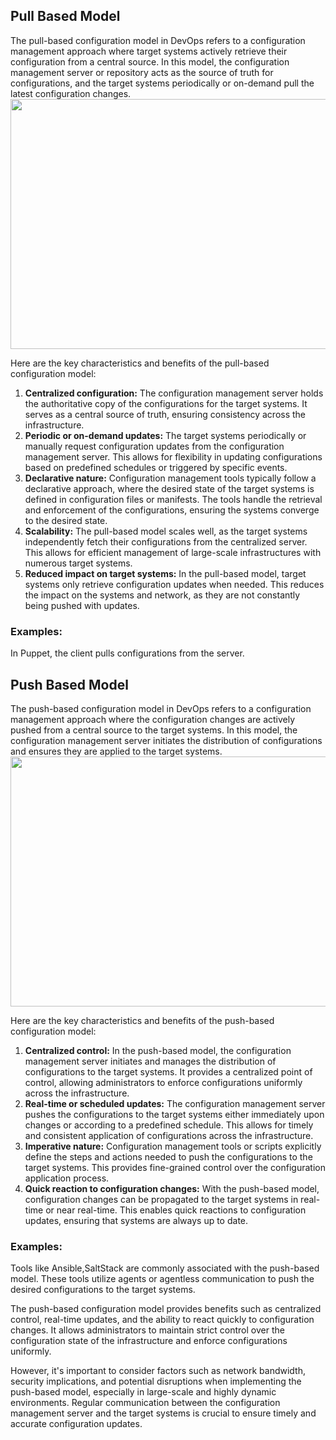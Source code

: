 ## Pull Based Model
The pull-based configuration model in DevOps refers to a configuration management approach where target systems actively retrieve their configuration from a central source. In this model, the configuration management server or repository acts as the source of truth for configurations, and the target systems periodically or on-demand pull the latest configuration changes.
<img src="https://github.com/kmitsolution/DevOps/blob/main/Ansible/images/pullbased.JPG" width=900 height=400 />

Here are the key characteristics and benefits of the pull-based configuration model:

1. <b>Centralized configuration:</b> The configuration management server holds the authoritative copy of the configurations for the target systems. It serves as a central source of truth, ensuring consistency across the infrastructure.
2. <b>Periodic or on-demand updates:</b> The target systems periodically or manually request configuration updates from the configuration management server. This allows for flexibility in updating configurations based on predefined schedules or triggered by specific events.
3. <b>Declarative nature:</b> Configuration management tools typically follow a declarative approach, where the desired state of the target systems is defined in configuration files or manifests. The tools handle the retrieval and enforcement of the configurations, ensuring the systems converge to the desired state.
4. <b>Scalability:</b> The pull-based model scales well, as the target systems independently fetch their configurations from the centralized server. This allows for efficient management of large-scale infrastructures with numerous target systems.
5. <b>Reduced impact on target systems:</b> In the pull-based model, target systems only retrieve configuration updates when needed. This reduces the impact on the systems and network, as they are not constantly being pushed with updates.
### Examples:
 In Puppet, the client pulls configurations from the server.

## Push Based Model
The push-based configuration model in DevOps refers to a configuration management approach where the configuration changes are actively pushed from a central source to the target systems. In this model, the configuration management server initiates the distribution of configurations and ensures they are applied to the target systems.
<img src="https://github.com/kmitsolution/DevOps/blob/main/Ansible/images/Pushbased.JPG" width=800 height=400 />

Here are the key characteristics and benefits of the push-based configuration model:

1. <b>Centralized control:</b> In the push-based model, the configuration management server initiates and manages the distribution of configurations to the target systems. It provides a centralized point of control, allowing administrators to enforce configurations uniformly across the infrastructure.
2. <b>Real-time or scheduled updates:</b> The configuration management server pushes the configurations to the target systems either immediately upon changes or according to a predefined schedule. This allows for timely and consistent application of configurations across the infrastructure.
3. <b>Imperative nature:</b> Configuration management tools or scripts explicitly define the steps and actions needed to push the configurations to the target systems. This provides fine-grained control over the configuration application process.
4. <b>Quick reaction to configuration changes:</b> With the push-based model, configuration changes can be propagated to the target systems in real-time or near real-time. This enables quick reactions to configuration updates, ensuring that systems are always up to date.

### Examples: 
Tools like Ansible,SaltStack are commonly associated with the push-based model. These tools utilize agents or agentless communication to push the desired configurations to the target systems.

The push-based configuration model provides benefits such as centralized control, real-time updates, and the ability to react quickly to configuration changes. It allows administrators to maintain strict control over the configuration state of the infrastructure and enforce configurations uniformly.

However, it's important to consider factors such as network bandwidth, security implications, and potential disruptions when implementing the push-based model, especially in large-scale and highly dynamic environments. Regular communication between the configuration management server and the target systems is crucial to ensure timely and accurate configuration updates.

